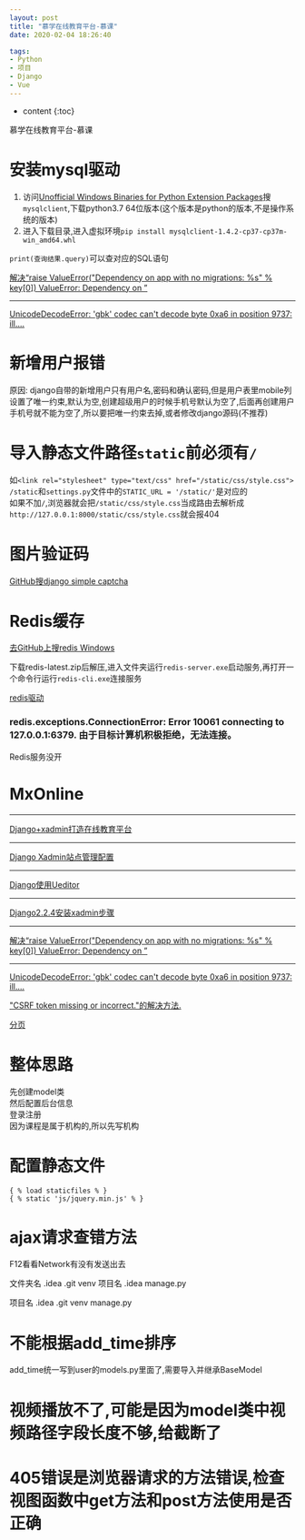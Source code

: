 ```yaml
---
layout: post
title: "慕学在线教育平台-慕课"
date: 2020-02-04 18:26:40

tags:
- Python
- 项目
- Django
- Vue
---
```

* content
{:toc}

慕学在线教育平台-慕课











# 安装mysql驱动
1. 访问[Unofficial Windows Binaries for Python Extension Packages](https://www.lfd.uci.edu/~gohlke/pythonlibs/)搜`mysqlclient`,下载python3.7 64位版本(这个版本是python的版本,不是操作系统的版本)  
2. 进入下载目录,进入虚拟环境`pip install mysqlclient-1.4.2-cp37-cp37m-win_amd64.whl`

`print(查询结果.query)`可以查对应的SQL语句

[解决“raise ValueError("Dependency on app with no migrations: %s" % key[0]) ValueError: Dependency on ”](https://blog.csdn.net/lezeqe/article/details/85638439)

---
[UnicodeDecodeError: 'gbk' codec can't decode byte 0xa6 in position 9737: ill....](https://www.cnblogs.com/loveprogramme/p/10726712.html)


# 新增用户报错
原因: django自带的新增用户只有用户名,密码和确认密码,但是用户表里mobile列设置了唯一约束,默认为空,创建超级用户的时候手机号默认为空了,后面再创建用户手机号就不能为空了,所以要把唯一约束去掉,或者修改django源码(不推荐)


# 导入静态文件路径`static`前必须有`/`
如`<link rel="stylesheet" type="text/css" href="/static/css/style.css">`  
`/static`和`settings.py`文件中的`STATIC_URL = '/static/'`是对应的  
如果不加`/`,浏览器就会把`/static/css/style.css`当成路由去解析成`http://127.0.0.1:8000/static/css/style.css`就会报404


# 图片验证码
[GitHub搜django simple captcha](https://django-simple-captcha.readthedocs.io/en/latest/usage.html#adding-to-a-form)


# Redis缓存
[去GitHub上搜redis Windows](https://github.com/ServiceStack/redis-windows/blob/master/downloads/redis-latest.zip)

下载redis-latest.zip后解压,进入文件夹运行`redis-server.exe`启动服务,再打开一个命令行运行`redis-cli.exe`连接服务

[redis驱动](https://github.com/andymccurdy/redis-py)

### redis.exceptions.ConnectionError: Error 10061 connecting to 127.0.0.1:6379. 由于目标计算机积极拒绝，无法连接。
Redis服务没开

# MxOnline
---
[Django+xadmin打造在线教育平台](https://www.cnblogs.com/derek1184405959/p/8590360.html)

---
[Django Xadmin站点管理配置](https://www.jianshu.com/p/08db37a05ea5)

---
[Django使用Ueditor](https://blog.csdn.net/elang6962/article/details/70556489)

---
[Django2.2.4安装xadmin步骤](https://www.cnblogs.com/sinkingcn/p/11301486.html)

---
[解决“raise ValueError("Dependency on app with no migrations: %s" % key[0]) ValueError: Dependency on ”](https://blog.csdn.net/lezeqe/article/details/85638439)

---
[UnicodeDecodeError: 'gbk' codec can't decode byte 0xa6 in position 9737: ill....](https://www.cnblogs.com/loveprogramme/p/10726712.html)

["CSRF token missing or incorrect."的解决方法.](https://blog.csdn.net/chen_jint/article/details/12956797)

[分页](https://github.com/jamespacileo/django-pure-pagination)


# 整体思路
先创建model类  
然后配置后台信息  
登录注册  
因为课程是属于机构的,所以先写机构  

# 配置静态文件
```
{ % load staticfiles % }
{ % static 'js/jquery.min.js' % }
```

# ajax请求查错方法
F12看看Network有没有发送出去


文件夹名
	.idea
	.git
	venv
	项目名
		.idea
		manage.py
		
		
项目名
	.idea
	.git
	venv
	manage.py
	
# 不能根据add_time排序
add_time统一写到user的models.py里面了,需要导入并继承BaseModel


# 视频播放不了,可能是因为model类中视频路径字段长度不够,给截断了

# 405错误是浏览器请求的方法错误,检查视图函数中get方法和post方法使用是否正确










